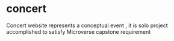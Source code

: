 # concert
Concert website represents a conceptual event , it is solo project accomplished to satisfy  Microverse capstone  requirement 
